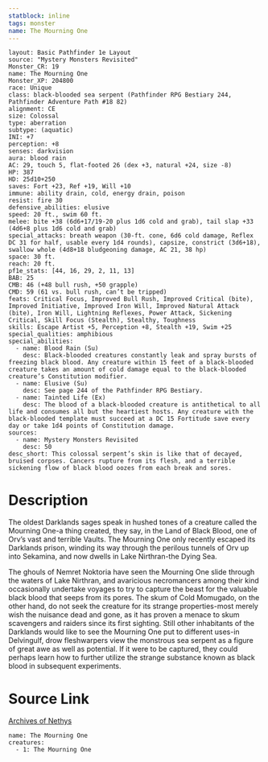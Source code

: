 ```yaml
---
statblock: inline
tags: monster
name: The Mourning One
---
```

```statblock
layout: Basic Pathfinder 1e Layout
source: "Mystery Monsters Revisited"
Monster_CR: 19
name: The Mourning One
Monster_XP: 204800
race: Unique
class: black-blooded sea serpent (Pathfinder RPG Bestiary 244, Pathfinder Adventure Path #18 82)
alignment: CE
size: Colossal
type: aberration
subtype: (aquatic)
INI: +7
perception: +8
senses: darkvision
aura: blood rain
AC: 29, touch 5, flat-footed 26 (dex +3, natural +24, size -8)
HP: 387
HD: 25d10+250
saves: Fort +23, Ref +19, Will +10
immune: ability drain, cold, energy drain, poison
resist: fire 30
defensive_abilities: elusive
speed: 20 ft., swim 60 ft.
melee: bite +38 (6d6+17/19-20 plus 1d6 cold and grab), tail slap +33 (4d6+8 plus 1d6 cold and grab)
special_attacks: breath weapon (30-ft. cone, 6d6 cold damage, Reflex DC 31 for half, usable every 1d4 rounds), capsize, constrict (3d6+18), swallow whole (4d8+18 bludgeoning damage, AC 21, 38 hp)
space: 30 ft.
reach: 20 ft.
pf1e_stats: [44, 16, 29, 2, 11, 13]
BAB: 25
CMB: 46 (+48 bull rush, +50 grapple)
CMD: 59 (61 vs. bull rush, can’t be tripped)
feats: Critical Focus, Improved Bull Rush, Improved Critical (bite), Improved Initiative, Improved Iron Will, Improved Natural Attack (bite), Iron Will, Lightning Reflexes, Power Attack, Sickening Critical, Skill Focus (Stealth), Stealthy, Toughness
skills: Escape Artist +5, Perception +8, Stealth +19, Swim +25
special_qualities: amphibious
special_abilities:
  - name: Blood Rain (Su)
    desc: Black-blooded creatures constantly leak and spray bursts of freezing black blood. Any creature within 15 feet of a black-blooded creature takes an amount of cold damage equal to the black-blooded creature’s Constitution modifier.
  - name: Elusive (Su)
    desc: See page 244 of the Pathfinder RPG Bestiary.
  - name: Tainted Life (Ex)
    desc: The blood of a black-blooded creature is antithetical to all life and consumes all but the heartiest hosts. Any creature with the black-blooded template must succeed at a DC 15 Fortitude save every day or take 1d4 points of Constitution damage.
sources:
  - name: Mystery Monsters Revisited
    desc: 50
desc_short: This colossal serpent’s skin is like that of decayed, bruised corpses. Cancers rupture from its flesh, and a terrible sickening flow of black blood oozes from each break and sores.
```
# Description
The oldest Darklands sages speak in hushed tones of a creature called the Mourning One-a thing created, they say, in the Land of Black Blood, one of Orv’s vast and terrible Vaults. The Mourning One only recently escaped its Darklands prison, winding its way through the perilous tunnels of Orv up into Sekamina, and now dwells in Lake Nirthran-the Dying Sea.

The ghouls of Nemret Noktoria have seen the Mourning One slide through the waters of Lake Nirthran, and avaricious necromancers among their kind occasionally undertake voyages to try to capture the beast for the valuable black blood that seeps from its pores. The skum of Cold Momugado, on the other hand, do not seek the creature for its strange properties-most merely wish the nuisance dead and gone, as it has proven a menace to skum scavengers and raiders since its first sighting. Still other inhabitants of the Darklands would like to see the Mourning One put to different uses-in Delvingulf, drow fleshwarpers view the monstrous sea serpent as a figure of great awe as well as potential. If it were to be captured, they could perhaps learn how to further utilize the strange substance known as black blood in subsequent experiments.
# Source Link
[Archives of Nethys](https://aonprd.com/MonsterDisplay.aspx?ItemName=The%20Mourning%20One)
```encounter-table
name: The Mourning One
creatures:
  - 1: The Mourning One
```
